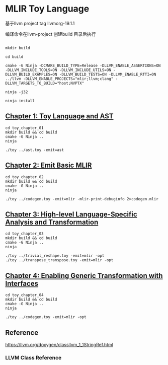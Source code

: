 # MLIR Toy Language

基于llvm project tag llvmorg-19.1.1

编译命令在llvm-project 创建build 目录后执行

```shell

mkdir build

cd build

cmake -G Ninja -DCMAKE_BUILD_TYPE=Release -DLLVM_ENABLE_ASSERTIONS=ON -DLLVM_INCLUDE_TOOLS=ON -DLLVM_INCLUDE_UTILS=ON -DLLVM_BUILD_EXAMPLES=ON -DLLVM_BUILD_TESTS=ON -DLLVM_ENABLE_RTTI=ON ../llvm -DLLVM_ENABLE_PROJECTS="mlir;llvm;clang" -DLLVM_TARGETS_TO_BUILD="host;NVPTX"

ninja -j32

ninja install
```

## [Chapter 1: Toy Language and AST](toy_chapter_01/README.md)

```shell
cd toy_chapter_01
mkdir build && cd build
cmake -G Ninja ..
ninja

./toy ../ast.toy -emit=ast

```

## [Chapter 2: Emit Basic MLIR](toy_chapter_02/README.md)

```shell
cd toy_chapter_02
mkdir build && cd build
cmake -G Ninja ..
ninja

./toy ../codegen.toy -emit=mlir -mlir-print-debuginfo 2>codegen.mlir

```

## [Chapter 3: High-level Language-Specific Analysis and Transformation](toy_chapter_03/README.md)

```shell
cd toy_chapter_03
mkdir build && cd build
cmake -G Ninja ..
ninja

./toy ../trivial_reshape.toy -emit=mlir -opt
./toy ../transpose_transpose.toy -emit=mlir -opt
```

## [Chapter 4: Enabling Generic Transformation with Interfaces](toy_chapter_04/README.md)

```shell
cd toy_chapter_04
mkdir build && cd build
cmake -G Ninja ..
ninja

./toy ../codegen.toy -emit=mlir -opt

```


## Reference

https://llvm.org/doxygen/classllvm_1_1StringRef.html

### LLVM Class Reference

